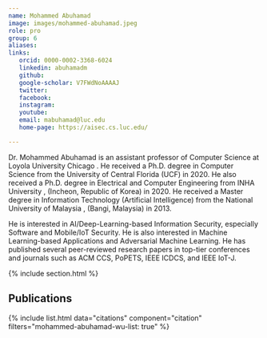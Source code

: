 ```yaml
---
name: Mohammed Abuhamad
image: images/mohammed-abuhamad.jpeg
role: pro
group: 6
aliases:
links:
   orcid: 0000-0002-3368-6024
   linkedin: abuhamadm
   github: 
   google-scholar: V7FWdNoAAAAJ
   twitter:
   facebook:
   instagram: 
   youtube:
   email: mabuhamad@luc.edu
   home-page: https://aisec.cs.luc.edu/

---
```


Dr. Mohammed Abuhamad is an assistant professor of Computer Science at Loyola University Chicago . He received a Ph.D. degree in Computer Science from the University of Central Florida (UCF) in 2020. He also received a Ph.D. degree in Electrical and Computer Engineering from INHA University , (Incheon, Republic of Korea) in 2020. He received a Master degree in Information Technology (Artificial Intelligence) from the National University of Malaysia , (Bangi, Malaysia) in 2013.

He is interested in AI/Deep-Learning-based Information Security, especially Software and Mobile/IoT Security. He is also interested in Machine Learning-based Applications and Adversarial Machine Learning. He has published several peer-reviewed research papers in top-tier conferences and journals such as ACM CCS, PoPETS, IEEE ICDCS, and IEEE IoT-J.


{% include section.html %}
## Publications

{% include list.html data="citations" component="citation" filters="mohammed-abuhamad-wu-list: true" %}
